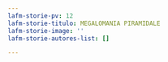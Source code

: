 ```yaml
---
lafm-storie-pv: 12
lafm-storie-titulo: MEGALOMANIA PIRAMIDALE
lafm-storie-image: ''
lafm-storie-autores-list: []

---
```

